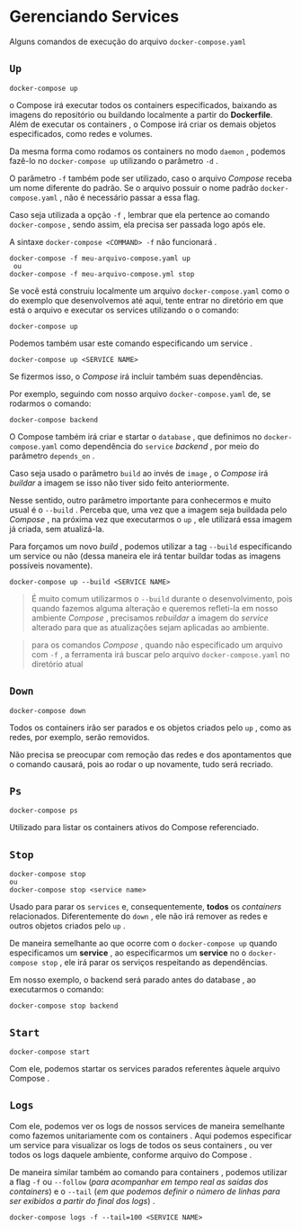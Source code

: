 # Gerenciando Services
Alguns comandos de execução do arquivo `docker-compose.yaml`


## `Up`
```
docker-compose up
```

o Compose irá executar todos os containers especificados, baixando as imagens do repositório ou buildando localmente a partir do **Dockerfile**. Além de executar os containers , o Compose irá criar os demais objetos especificados, como redes e volumes.

Da mesma forma como rodamos os containers no modo `daemon` , podemos fazê-lo no `docker-compose up` utilizando o parâmetro `-d` .

O parâmetro `-f` também pode ser utilizado, caso o arquivo *Compose* receba um nome diferente do padrão. Se o arquivo possuir o nome padrão `docker-compose.yaml` , não é necessário passar a essa flag.

Caso seja utilizada a opção `-f` , lembrar que ela pertence ao comando `docker-compose` , sendo assim, ela precisa ser passada logo após ele.

A sintaxe `docker-compose <COMMAND> -f` não funcionará .
```
docker-compose -f meu-arquivo-compose.yaml up
 ou
docker-compose -f meu-arquivo-compose.yml stop
```


Se você está construiu localmente um arquivo `docker-compose.yaml` como o do exemplo que desenvolvemos até aqui, tente entrar no diretório em que está o arquivo e executar os services utilizando o o comando:
```
docker-compose up
```

Podemos também usar este comando especificando um service .
```
docker-compose up <SERVICE NAME>
```
Se fizermos isso, o *Compose* irá incluir também suas dependências. 

Por exemplo, seguindo com nosso arquivo `docker-compose.yaml` de, se rodarmos o comando:
```
docker-compose backend
```

O Compose também irá criar e startar o `database` , que definimos no `docker-compose.yaml` como dependência do `service` *backend* , por meio do parâmetro `depends_on` .

Caso seja usado o parâmetro `build` ao invés de `image` , o *Compose* irá *buildar* a imagem se isso não tiver sido feito anteriormente.

Nesse sentido, outro parâmetro importante para conhecermos e muito usual é o `--build` . Perceba que, uma vez que a imagem seja buildada pelo *Compose* , na próxima vez que executarmos o `up` , ele utilizará essa imagem já criada, sem atualizá-la.

Para forçamos um novo *build* , podemos utilizar a tag `--build` especificando um service ou não (dessa maneira ele irá tentar buildar todas as imagens possíveis novamente).
```
docker-compose up --build <SERVICE NAME>
```

> É muito comum utilizarmos o `--build` durante o desenvolvimento, pois quando fazemos alguma alteração e queremos refleti-la em nosso ambiente *Compose* , precisamos *rebuildar* a imagem do *service* alterado para que as atualizações sejam aplicadas ao ambiente.

> para os comandos *Compose* , quando não especificado um arquivo com `-f` , a ferramenta irá buscar pelo arquivo `docker-compose.yaml` no diretório atual


## `Down`
```
docker-compose down
```

Todos os containers irão ser parados e os objetos criados pelo `up` , como as redes, por exemplo, serão removidos.

Não precisa se preocupar com remoção das redes e dos apontamentos que o comando causará, pois ao rodar o up novamente, tudo será recriado.


## `Ps`
```
docker-compose ps
```

Utilizado para listar os containers ativos do Compose referenciado.


## `Stop`
```
docker-compose stop
ou
docker-compose stop <service name>
```

Usado para parar os `services` e, consequentemente, **todos** os *containers* relacionados. Diferentemente do `down` , ele não irá remover as redes e outros objetos criados pelo `up` .

De maneira semelhante ao que ocorre com o `docker-compose up` quando especificamos um **service** , ao especificarmos um **service** no o `docker-compose stop` , ele irá parar os serviços respeitando as dependências.

Em nosso exemplo, o backend será parado antes do database , ao executarmos o comando:
```
docker-compose stop backend
```


## `Start`
```
docker-compose start
```

Com ele, podemos startar os services parados referentes àquele arquivo Compose .


## `Logs`
Com ele, podemos ver os logs de nossos services de maneira semelhante como fazemos unitariamente com os containers . Aqui podemos especificar um service para visualizar os logs de todos os seus containers , ou ver todos os logs daquele ambiente, conforme arquivo do Compose .

De maneira similar também ao comando para containers , podemos utilizar a flag `-f` ou `--follow` (*para acompanhar em tempo real as saídas dos containers*) e o `--tail` (*em que podemos definir o número de linhas para ser exibidos a partir do final dos logs*) .
```
docker-compose logs -f --tail=100 <SERVICE NAME>
```

